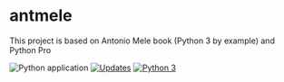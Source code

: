 # antmele
This project is based on Antonio Mele book (Python 3 by example) and Python Pro


![Python application](https://github.com/jlplautz/antmele/workflows/Python%20application/badge.svg)
[![Updates](https://pyup.io/repos/github/jlplautz/antmele/shield.svg)](https://pyup.io/repos/github/jlplautz/antmele/)
[![Python 3](https://pyup.io/repos/github/jlplautz/antmele/python-3-shield.svg)](https://pyup.io/repos/github/jlplautz/antmele/)
